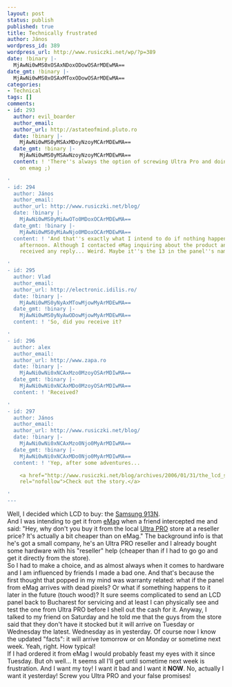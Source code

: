 ```yaml
---
layout: post
status: publish
published: true
title: Technically frustrated
author: János
wordpress_id: 389
wordpress_url: http://www.rusiczki.net/wp/?p=389
date: !binary |-
  MjAwNi0wMS0xOSAxNDoxODowOSArMDEwMA==
date_gmt: !binary |-
  MjAwNi0wMS0xOSAxMToxODowOSArMDEwMA==
categories:
- Technical
tags: []
comments:
- id: 293
  author: evil_boarder
  author_email: 
  author_url: http://astateofmind.pluto.ro
  date: !binary |-
    MjAwNi0wMS0yMSAxMDoyNzoyMCArMDEwMA==
  date_gmt: !binary |-
    MjAwNi0wMS0yMSAwNzoyNzoyMCArMDEwMA==
  content: ! 'There''s always the option of screwing Ultra Pro and doing a quik order
    on emag ;)

'
- id: 294
  author: János
  author_email: 
  author_url: http://www.rusiczki.net/blog/
  date: !binary |-
    MjAwNi0wMS0yMiAwOTo0MDoxOCArMDEwMA==
  date_gmt: !binary |-
    MjAwNi0wMS0yMiAwNjo0MDoxOCArMDEwMA==
  content: ! 'And that''s exactly what I intend to do if nothing happens until Tuesday
    afternoon. Although I contacted eMag inquiring about the product and I haven''t
    received any reply... Weird. Maybe it''s the 13 in the panel''s name.

'
- id: 295
  author: Vlad
  author_email: 
  author_url: http://electronic.idilis.ro/
  date: !binary |-
    MjAwNi0wMS0yNyAxMTowMjowMyArMDEwMA==
  date_gmt: !binary |-
    MjAwNi0wMS0yNyAwODowMjowMyArMDEwMA==
  content: ! 'So, did you receive it?

'
- id: 296
  author: alex
  author_email: 
  author_url: http://www.zapa.ro
  date: !binary |-
    MjAwNi0wNi0xNCAxMzo0MzoyOSArMDIwMA==
  date_gmt: !binary |-
    MjAwNi0wNi0xNCAxMDo0MzoyOSArMDIwMA==
  content: ! 'Received?

'
- id: 297
  author: János
  author_email: 
  author_url: http://www.rusiczki.net/blog/
  date: !binary |-
    MjAwNi0wNi0xNCAxMzo0Njo0MyArMDIwMA==
  date_gmt: !binary |-
    MjAwNi0wNi0xNCAxMDo0Njo0MyArMDIwMA==
  content: ! 'Yep, after some adventures...

    <a href="http://www.rusiczki.net/blog/archives/2006/01/31/the_lcd_saga_ends_1"
    rel="nofollow">Check out the story.</a>

'
---
```

<p>Well, I decided which LCD to buy: the <a href="http://www.emag.ro/monitoare_lcd/samsung_913n_19_--p913N">Samsung 913N</a>.<br />
And I was intending to get it from <a href="http://www.emag.ro">eMag</a> when a friend intercepted me and said: "Hey, why don't you buy it from the local <a href="http://www.ultrapro.ro/">Ultra PRO</a> store at a reseller price? It's actually a bit cheaper than on eMag." The background info is that he's got a small company, he's an Ultra PRO reseller and I already bought some hardware with his "reseller" help (cheaper than if I had to go go and get it directly from the store).<br />
So I had to make a choice, and as almost always when it comes to hardware and I am influenced by friends I made a bad one. And that's because the first thought that popped in my mind was warranty related: what if the panel from eMag arrives with dead pixels? Or what if something happens to it later in the future (touch wood)? It sure seems complicated to send an LCD panel back to Bucharest for servicing and at least I can physically see and test the one from Ultra PRO before I shell out the cash for it. Anyway, I talked to my friend on Saturday and he told me that the guys from the store said that they don't have it stocked but it will arrive on Tuesday or Wednesday the latest. Wednesday as in yesterday. Of course now I know the updated "facts": it will arrive tomorrow or on Monday or sometime next week. Yeah, right. How typical!<br />
If I had ordered it from eMag I would probably feast my eyes with it since Tuesday. But oh well... It seems all I'll get until sometime next week is frustration. And I want my toy! I want it bad and I want it <b>NOW</b>. No, actually I want it yesterday! Screw you Ultra PRO and your false promises!</p>
